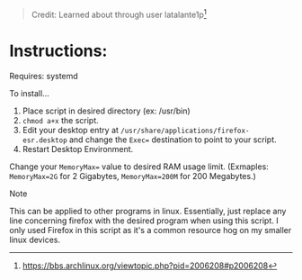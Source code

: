 > Credit: Learned about through user latalante1p[^1]

# Instructions:

Requires: systemd

To install...
1. Place script in desired directory (ex: /usr/bin)
2. `chmod a+x` the script.
3. Edit your desktop entry at `/usr/share/applications/firefox-esr.desktop` and change the `Exec=` destination to point to your script.
4. Restart Desktop Environment.

Change your `MemoryMax=` value to desired RAM usage limit. (Exmaples: `MemoryMax=2G` for 2 Gigabytes, `MemoryMax=200M` for 200 Megabytes.)



>[!NOTE]
>This can be applied to other programs in linux. Essentially, just replace any line concerning firefox with the desired program when using this script. I only used Firefox in this script as it's a common resource hog on my smaller linux devices.


[^1]: https://bbs.archlinux.org/viewtopic.php?pid=2006208#p2006208
